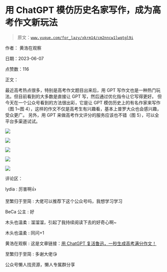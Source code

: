 # 用 ChatGPT 模仿历史名家写作，成为高考作文新玩法

> 原文：[`www.yuque.com/for_lazy/xkrm14/cm2nncw1lwqtgl9i`](https://www.yuque.com/for_lazy/xkrm14/cm2nncw1lwqtgl9i)



作者： 黄浩在观察



日期：2023-06-07



点赞数：116



正文：



最近高考热点很多，特别是高考作文题目出来后，用 GPT 写作文也是一种热门玩法。但目前看到的大多数是直接让 GPT 写，然后通过优化指令让它写得更好。 但今天在一个公众号看到的方法很出彩，它是让 GPT 模仿历史上的有名作家来写作（图 1~图 4），这样的作文不仅是高考生有兴趣看，基本上普罗大众也会感兴趣，受众更广。 另外，用 GPT 来做高考作文评分的服务应该也不错（图 5），可以全平台多渠道试试。



![](img/4631c260a2ddc95667c1fe254e18db12.png)



![](img/d006579c5afd30d54e3eb104142542ba.png)



![](img/0c220e37e383f554e992faab521f8062.png)



![](img/dd255c5c11487580f880bde7795d8528.png)



![](img/24413eaeeb14a765373c05c7faf834e7.png)



评论区：



lydia : 厉害啊👍



至繁归于至简 : 大佬可以推荐下这个公众号吗，我想学习学习



BeCa 公主 : 好



木头也温柔 : 溜溜溜，引起了我持续阅读下去的好奇心啊~



木头也温柔 : 同问+1



黄浩在观察 : 这是文章链接：[用 ChatGPT 复活鲁迅，一秒生成高考满分作文！](https://mp.weixin.qq.com/s/y1YaBx6F1u-SefQF_ReQ-Q)



至繁归于至简 : 多谢大佬😘



公众号懒人找资源，懒人专属群分享

